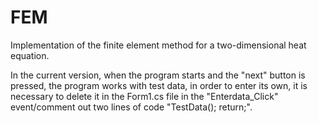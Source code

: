 # FEM
Implementation of the finite element method for a two-dimensional heat equation.

In the current version, when the program starts and the "next" button is pressed, the program works with test data, in order to enter its own, it is necessary to delete it in the Form1.cs file in the "Enterdata_Click" event/comment out two lines of code "TestData(); return;".
